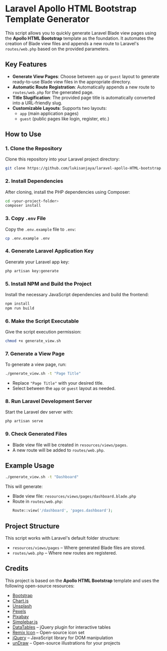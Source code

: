 # Laravel Apollo HTML Bootstrap Template Generator

This script allows you to quickly generate Laravel Blade view pages using the **Apollo HTML Bootstrap** template as the foundation. It automates the creation of Blade view files and appends a new route to Laravel's `routes/web.php` based on the provided parameters.

## Key Features

- **Generate View Pages**: Choose between `app` or `guest` layout to generate ready-to-use Blade view files in the appropriate directory.
- **Automatic Route Registration**: Automatically appends a new route to `routes/web.php` for the generated page.
- **Title Slugification**: The provided page title is automatically converted into a URL-friendly slug.
- **Customizable Layouts**: Supports two layouts:  
  - `app` (main application pages)  
  - `guest` (public pages like login, register, etc.)

## How to Use

### 1. Clone the Repository

Clone this repository into your Laravel project directory:

```bash
git clone https://github.com/lukisanjaya/laravel-apollo-HTML-bootstrap.git
```

### 2. Install Dependencies

After cloning, install the PHP dependencies using Composer:

```bash
cd <your-project-folder>
composer install
```

### 3. Copy `.env` File

Copy the `.env.example` file to `.env`:

```bash
cp .env.example .env
```

### 4. Generate Laravel Application Key

Generate your Laravel app key:

```bash
php artisan key:generate
```

### 5. Install NPM and Build the Project

Install the necessary JavaScript dependencies and build the frontend:

```bash
npm install
npm run build
```

### 6. Make the Script Executable

Give the script execution permission:

```bash
chmod +x generate_view.sh
```

### 7. Generate a View Page

To generate a view page, run:

```bash
./generate_view.sh -t "Page Title"
```

- Replace `"Page Title"` with your desired title.
- Select between the `app` or `guest` layout as needed.

### 8. Run Laravel Development Server

Start the Laravel dev server with:

```bash
php artisan serve
```

### 9. Check Generated Files

- Blade view file will be created in `resources/views/pages`.
- A new route will be added to `routes/web.php`.

## Example Usage

```bash
./generate_view.sh -t "Dashboard"
```

This will generate:
- Blade view file: `resources/views/pages/dashboard.blade.php`
- Route in `routes/web.php`:  
  ```php
  Route::view('/dashboard', 'pages.dashboard');
  ```

## Project Structure

This script works with Laravel's default folder structure:
- `resources/views/pages` – Where generated Blade files are stored.
- `routes/web.php` – Where new routes are registered.

## Credits

This project is based on the **Apollo HTML Bootstrap** template and uses the following open-source resources:

- [Bootstrap](https://getbootstrap.com/)
- [Chart.js](https://www.chartjs.org/)
- [Unsplash](https://unsplash.com/)
- [Pexels](https://www.pexels.com/)
- [Pixabay](https://pixabay.com/)
- [Simplebar.js](https://github.com/Grsmto/simplebar)
- [DataTables](https://datatables.net/) – jQuery plugin for interactive tables
- [Remix Icon](https://remixicon.com/) – Open-source icon set
- [jQuery](https://jquery.com/) – JavaScript library for DOM manipulation
- [unDraw](https://undraw.co/) – Open-source illustrations for your projects
